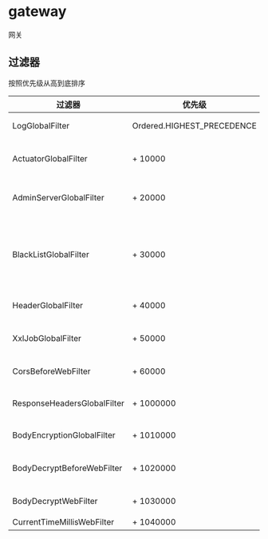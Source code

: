 # gateway

网关

## 过滤器

按照优先级从高到底排序

| 过滤器                         | 优先级                        | 作用                               |
|-----------------------------|----------------------------|----------------------------------|
| LogGlobalFilter             | Ordered.HIGHEST_PRECEDENCE | 将用户IP等信息放入MDC                    |
| ActuatorGlobalFilter        | + 10000                    | 禁止通过网关访问 服务的端点                   |
| AdminServerGlobalFilter     | + 20000                    | 禁止通过网关访问 监控（管理）服务                |
| BlackListGlobalFilter       | + 30000                    | 指定 IP、URL、用户、客户、域名（非授权域名解析）等禁止访问 |
| HeaderGlobalFilter          | + 40000                    | 将请求ID传递给服务                       |
| XxlJobGlobalFilter          | + 50000                    | 禁止通过网关访问 XXL-Job 服务              |
| CorsBeforeWebFilter         | + 60000                    | 在 CORS 之前执行                      |
| ResponseHeadersGlobalFilter | + 1000000                  | 响应体 {@link HttpHeaders} 过滤器      |
| BodyEncryptionGlobalFilter  | + 1010000                  | 响应 Body 加密 过滤器                   |
| BodyDecryptBeforeWebFilter  | + 1020000                  | 请求体 Body 解密之前 过滤器                |
| BodyDecryptWebFilter        | + 1030000                  | 请求体 Body 解密 过滤器                  |
| CurrentTimeMillisWebFilter  | + 1040000                  | 时间戳 过滤器                          |
